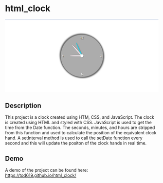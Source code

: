 # html_clock
![Screenshot](Screenshot.png)
## Description
This project is a clock created using HTM, CSS, and JavaScript.  The clock is created using HTML and styled with CSS. JavaScript is used to get the time from the Date function.  The seconds, minutes, and hours are stripped from this function and used to calculate the position of the equivalent clock hand.  A setInterval method is used to call the setDate function every second and this will update the positon of the clock hands in real time.

## Demo
A demo of the project can be found here: https://tod619.github.io/html_clock/